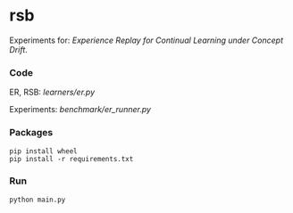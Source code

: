 # rsb
Experiments for: *Experience Replay for Continual Learning under Concept Drift*.

### Code
ER, RSB: *learners/er.py*

Experiments: *benchmark/er_runner.py*

### Packages
```
pip install wheel
pip install -r requirements.txt
```

### Run

```
python main.py
```
